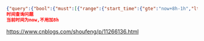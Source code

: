 ```json
{"query":{"bool":{"must":[{"range":{"start_time":{"gte":"now+8h-1h","lte":"now+8h"}}},{"term":{"id":"6db9031e2b682f5116a7c64a29ffa8ed"}}],"must_not":[],"should":[]}},"from":0,"size":10,"sort":[],"aggs":{}}
时间查询问题
当前时间为now,不用加8h

```

https://www.cnblogs.com/shoufeng/p/11266136.html

